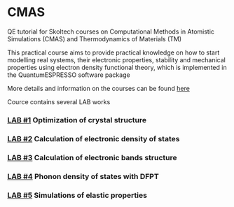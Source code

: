 # CMAS
QE tutorial for Skoltech courses on Computational Methods in Atomistic Simulations (CMAS) and Thermodynamics of Materials (TM)

This practical course aims to provide practical knowledge on how to start modelling real systems, their electronic properties, stability and mechanical properties using electron density functional theory, which is implemented in the QuantumESPRESSO software package

More details and information on the courses can be found [here](https://sites.skoltech.ru/iocd/courses/) 

Cource contains several LAB works
### [LAB #1](https://github.com/AlexanderKvashnin/CMAS/blob/main/LAB1.md) Optimization of crystal structure
### [LAB #2](https://github.com/AlexanderKvashnin/CMAS/blob/main/LAB2.md) Calculation of electronic density of states
### [LAB #3](https://github.com/AlexanderKvashnin/CMAS/blob/main/LAB3.md) Calculation of electronic bands structure
### [LAB #4](https://github.com/AlexanderKvashnin/CMAS/blob/main/LAB4.md) Phonon density of states with DFPT
### [LAB #5](https://github.com/AlexanderKvashnin/CMAS/blob/main/LAB5.md) Simulations of elastic properties
